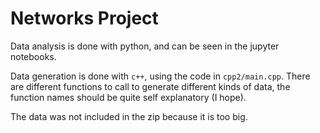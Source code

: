 # Networks Project

Data analysis is done with python, and can be seen in the jupyter notebooks. 

Data generation is done with `c++`, using the code in `cpp2/main.cpp`. There are different functions to call to generate different kinds of data, the function names should be quite self explanatory (I hope).

The data was not included in the zip because it is too big. 